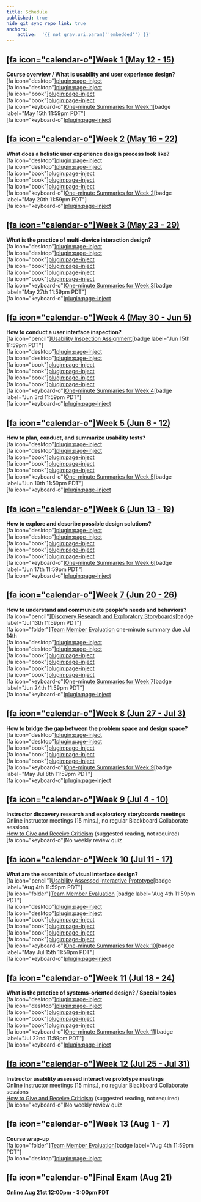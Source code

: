 ```yaml
---
title: Schedule
published: true
hide_git_sync_repo_link: true
anchors:
    active:  '{{ not grav.uri.param(''embedded'') }}'
---
```


## [[fa icon="calendar-o"]Week 1 (May 12 - 15)](../home/week-01)
**Course overview / What is usability and user experience design?**  
[fa icon="desktop"][plugin:page-inject](../blackboard-sessions/week-01-1)  
[fa icon="desktop"][plugin:page-inject](../blackboard-sessions/week-01-2)  
[fa icon="book"][plugin:page-inject](../weekly-readings/week-01-1?template=partials/embedlycardlinkonly)  
[fa icon="book"][plugin:page-inject](../weekly-readings/week-01-2?template=partials/embedlycardlinkonly)  
[fa icon="keyboard-o"][One-minute Summaries for Week 1](https://canvas.sfu.ca/courses/53207/assignments)[badge label="May 15th 11:59pm PDT"]    
[fa icon="keyboard-o"][plugin:page-inject](../canvaslms-assignments/weekly-review-quizzes/week-01)

## [[fa icon="calendar-o"]Week 2 (May 16 - 22)](../home/week-02)
**What does a holistic user experience design process look like?**  
[fa icon="desktop"][plugin:page-inject](../blackboard-sessions/week-02-1)  
[fa icon="desktop"][plugin:page-inject](../blackboard-sessions/week-02-2)  
[fa icon="book"][plugin:page-inject](../weekly-readings/week-02-1?template=partials/embedlycardlinkonly)  
[fa icon="book"][plugin:page-inject](../weekly-readings/week-02-2?template=partials/embedlycardlinkonly)  
[fa icon="book"][plugin:page-inject](../weekly-readings/week-02-3?template=partials/embedlycardlinkonly)  
[fa icon="keyboard-o"][One-minute Summaries for Week 2](https://canvas.sfu.ca/courses/53207/assignments)[badge label="May 20th 11:59pm PDT"]    
[fa icon="keyboard-o"][plugin:page-inject](../canvaslms-assignments/weekly-review-quizzes/week-02)   

## [[fa icon="calendar-o"]Week 3 (May 23 - 29)](../home/week-03)
**What is the practice of multi-device interaction design?**   
[fa icon="desktop"][plugin:page-inject](../blackboard-sessions/week-03-1)  
[fa icon="desktop"][plugin:page-inject](../blackboard-sessions/week-03-2)  
[fa icon="book"][plugin:page-inject](../weekly-readings/week-03-1?template=partials/embedlycardlinkonly)  
[fa icon="book"][plugin:page-inject](../weekly-readings/week-03-2?template=partials/embedlycardlinkonly)  
[fa icon="book"][plugin:page-inject](../weekly-readings/week-03-3?template=partials/embedlycardlinkonly)  
[fa icon="book"][plugin:page-inject](../weekly-readings/week-03-4?template=partials/embedlycardlinkonly)  
[fa icon="keyboard-o"][One-minute Summaries for Week 3](https://canvas.sfu.ca/courses/53207/assignments)[badge label="May 27th 11:59pm PDT"]    
[fa icon="keyboard-o"][plugin:page-inject](../canvaslms-assignments/weekly-review-quizzes/week-03)  

## [[fa icon="calendar-o"]Week 4 (May 30 - Jun 5)](../home/week-04)
**How to conduct a user interface inspection?**   
[fa icon="pencil"][Usability Inspection Assignment](https://canvas.sfu.ca/courses/53207/assignments/457116)[badge label="Jun 15th 11:59pm PDT"]  
[fa icon="desktop"][plugin:page-inject](../blackboard-sessions/week-04-1)  
[fa icon="desktop"][plugin:page-inject](../blackboard-sessions/week-04-2)  
[fa icon="book"][plugin:page-inject](../weekly-readings/week-04-1?template=partials/embedlycardlinkonly)  
[fa icon="book"][plugin:page-inject](../weekly-readings/week-04-2?template=partials/embedlycardlinkonly)  
[fa icon="book"][plugin:page-inject](../weekly-readings/week-04-3?template=partials/embedlycardlinkonly)  
[fa icon="book"][plugin:page-inject](../weekly-readings/week-04-4?template=partials/embedlycardlinkonly)  
[fa icon="keyboard-o"][One-minute Summaries for Week 4](https://canvas.sfu.ca/courses/53207/assignments)[badge label="Jun 3rd 11:59pm PDT"]   
[fa icon="keyboard-o"][plugin:page-inject](../canvaslms-assignments/weekly-review-quizzes/week-04)  

## [[fa icon="calendar-o"]Week 5 (Jun 6 - 12)](../home/week-05)
**How to plan, conduct, and summarize usability tests?**   
[fa icon="desktop"][plugin:page-inject](../blackboard-sessions/week-05-1)  
[fa icon="desktop"][plugin:page-inject](../blackboard-sessions/week-05-2)  
[fa icon="book"][plugin:page-inject](../weekly-readings/week-05-1?template=partials/embedlycardlinkonly)  
[fa icon="book"][plugin:page-inject](../weekly-readings/week-05-2?template=partials/embedlycardlinkonly)  
[fa icon="book"][plugin:page-inject](../weekly-readings/week-05-3?template=partials/embedlycardlinkonly)  
[fa icon="keyboard-o"][One-minute Summaries for Week 5](https://canvas.sfu.ca/courses/53207/assignments)[badge label="Jun 10th 11:59pm PDT"]    
[fa icon="keyboard-o"][plugin:page-inject](../canvaslms-assignments/weekly-review-quizzes/week-05)  

## [[fa icon="calendar-o"]Week 6 (Jun 13 - 19)](../home/week-06)
**How to explore and describe possible design solutions?**  
[fa icon="desktop"][plugin:page-inject](../blackboard-sessions/week-06-1)  
[fa icon="desktop"][plugin:page-inject](../blackboard-sessions/week-06-2)  
[fa icon="book"][plugin:page-inject](../weekly-readings/week-06-1?template=partials/embedlycardlinkonly)  
[fa icon="book"][plugin:page-inject](../weekly-readings/week-06-2?template=partials/embedlycardlinkonly)  
[fa icon="book"][plugin:page-inject](../weekly-readings/week-06-3?template=partials/embedlycardlinkonly)  
[fa icon="keyboard-o"][One-minute Summaries for Week 6](https://canvas.sfu.ca/courses/53207/assignments)[badge label="Jun 17th 11:59pm PDT"]  
[fa icon="keyboard-o"][plugin:page-inject](../canvaslms-assignments/weekly-review-quizzes/week-06)  

## [[fa icon="calendar-o"]Week 7 (Jun 20 - 26)](../home/week-07)
**How to understand and communicate people's needs and behaviors?**   
[fa icon="pencil"][Discovery Research and Exploratory Storyboards](https://canvas.sfu.ca/courses/53207/assignments/457109)[badge label="Jul 13th 11:59pm PDT"]  
[fa icon="folder"][Team Member Evaluation](https://canvas.sfu.ca/courses/53207/files/folder/Downloads/Team%20Member%20Evaluations) one-minute summary due Jul 14th  
[fa icon="desktop"][plugin:page-inject](../blackboard-sessions/week-07-1)  
[fa icon="desktop"][plugin:page-inject](../blackboard-sessions/week-07-2)  
[fa icon="book"][plugin:page-inject](../weekly-readings/week-07-1?template=partials/embedlycardlinkonly)  
[fa icon="book"][plugin:page-inject](../weekly-readings/week-07-2?template=partials/embedlycardlinkonly)  
[fa icon="book"][plugin:page-inject](../weekly-readings/week-07-3?template=partials/embedlycardlinkonly)  
[fa icon="book"][plugin:page-inject](../weekly-readings/week-07-4?template=partials/embedlycardlinkonly)  
[fa icon="keyboard-o"][One-minute Summaries for Week 7](https://canvas.sfu.ca/courses/53207/assignments)[badge label="Jun 24th 11:59pm PDT"]  
[fa icon="keyboard-o"][plugin:page-inject](../canvaslms-assignments/weekly-review-quizzes/week-07)  

## [[fa icon="calendar-o"]Week 8 (Jun 27 - Jul 3)](../home/week-08)
**How to bridge the gap between the problem space and design space?**    
[fa icon="desktop"][plugin:page-inject](../blackboard-sessions/week-08-1)  
[fa icon="desktop"][plugin:page-inject](../blackboard-sessions/week-08-2)  
[fa icon="book"][plugin:page-inject](../weekly-readings/week-08-1?template=partials/embedlycardlinkonly)  
[fa icon="book"][plugin:page-inject](../weekly-readings/week-08-2?template=partials/embedlycardlinkonly)  
[fa icon="book"][plugin:page-inject](../weekly-readings/week-08-3?template=partials/embedlycardlinkonly)  
[fa icon="keyboard-o"][One-minute Summaries for Week 9](https://canvas.sfu.ca/courses/53207/assignments)[badge label="May Jul 8th 11:59pm PDT"]  
[fa icon="keyboard-o"][plugin:page-inject](../canvaslms-assignments/weekly-review-quizzes/week-09)  

## [[fa icon="calendar-o"]Week 9 (Jul 4 - 10)](../home/week-09)
**Instructor discovery research and exploratory storyboards meetings**  
Online instructor meetings (15 mins.), no regular Blackboard Collaborate sessions  
<i class="fa fa-book" aria-hidden="true"></i> [How to Give and Receive Criticism](http://scottberkun.com/essays/35-how-to-give-and-receive-criticism/) (suggested reading, not required)  
[fa icon="keyboard-o"]No weekly review quiz  

## [[fa icon="calendar-o"]Week 10 (Jul 11 - 17)](../home/week-10)
**What are the essentials of visual interface design?**  
[fa icon="pencil"][Usability Assessed Interactive Prototype](https://canvas.sfu.ca/courses/53207/assignments/457113)[badge label="Aug 4th 11:59pm PDT"]  
[fa icon="folder"][Team Member Evaluation](https://canvas.sfu.ca/courses/53207/files/folder/Downloads/Team%20Member%20Evaluations) [badge label="Aug 4th 11:59pm PDT"]  
[fa icon="desktop"][plugin:page-inject](../blackboard-sessions/week-10-1)  
[fa icon="desktop"][plugin:page-inject](../blackboard-sessions/week-10-2)  
[fa icon="book"][plugin:page-inject](../weekly-readings/week-10-1?template=partials/embedlycardlinkonly)  
[fa icon="book"][plugin:page-inject](../weekly-readings/week-10-2?template=partials/embedlycardlinkonly)  
[fa icon="book"][plugin:page-inject](../weekly-readings/week-10-3?template=partials/embedlycardlinkonly)  
[fa icon="book"][plugin:page-inject](../weekly-readings/week-10-4?template=partials/embedlycardlinkonly)  
[fa icon="keyboard-o"][One-minute Summaries for Week 10](https://canvas.sfu.ca/courses/53207/assignments)[badge label="May Jul 15th 11:59pm PDT"]  
[fa icon="keyboard-o"][plugin:page-inject](../canvaslms-assignments/weekly-review-quizzes/week-10)

## [[fa icon="calendar-o"]Week 11 (Jul 18 - 24)](../home/week-11)
**What is the practice of systems-oriented design? / Special topics**   
[fa icon="desktop"][plugin:page-inject](../blackboard-sessions/week-11-1)  
[fa icon="desktop"][plugin:page-inject](../blackboard-sessions/week-11-2)  
[fa icon="book"][plugin:page-inject](../weekly-readings/week-11-1?template=partials/embedlycardlinkonly)  
[fa icon="book"][plugin:page-inject](../weekly-readings/week-11-2?template=partials/embedlycardlinkonly)  
[fa icon="book"][plugin:page-inject](../weekly-readings/week-11-3?template=partials/embedlycardlinkonly)  
[fa icon="keyboard-o"][One-minute Summaries for Week 11](https://canvas.sfu.ca/courses/53207/assignments)[badge label="Jul 22nd 11:59pm PDT"]  
[fa icon="keyboard-o"][plugin:page-inject](../canvaslms-assignments/weekly-review-quizzes/week-11)  

## [[fa icon="calendar-o"]Week 12 (Jul 25 - Jul 31)](../home/week-12)
**Instructor usability assessed interactive prototype meetings**  
Online instructor meetings (15 mins.), no regular Blackboard Collaborate sessions  
<i class="fa fa-book" aria-hidden="true"></i> [How to Give and Receive Criticism](http://scottberkun.com/essays/35-how-to-give-and-receive-criticism/) (suggested reading, not required)  
[fa icon="keyboard-o"]No weekly review quiz  

## [fa icon="calendar-o"]Week 13 (Aug 1 - 7)
**Course wrap-up**  
[fa icon="folder"][Team Member Evaluation](https://canvas.sfu.ca/courses/53207/files/folder/Downloads/Team%20Member%20Evaluations)[badge label="Aug 4th 11:59pm PDT"]  
[fa icon="desktop"][plugin:page-inject](../blackboard-sessions/week-13-1)  

## [fa icon="calendar-o"]Final Exam (Aug 21)
**Online Aug 21st 12:00pm - 3:00pm PDT**  
